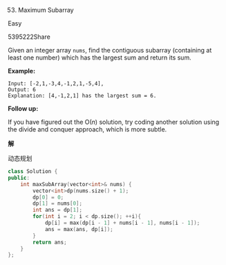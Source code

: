 53. Maximum Subarray

Easy

5395222Share

Given an integer array `nums`, find the contiguous subarray (containing at least one number) which has the largest sum and return its sum.

**Example:**

```
Input: [-2,1,-3,4,-1,2,1,-5,4],
Output: 6
Explanation: [4,-1,2,1] has the largest sum = 6.
```

**Follow up:**

If you have figured out the O(*n*) solution, try coding another solution using the divide and conquer approach, which is more subtle.

**解**

动态规划

```c++
class Solution {
public:
    int maxSubArray(vector<int>& nums) {
        vector<int>dp(nums.size() + 1);
        dp[0] = 0;
        dp[1] = nums[0];
        int ans = dp[1];
        for(int i = 2; i < dp.size(); ++i){
            dp[i] = max(dp[i - 1] + nums[i - 1], nums[i - 1]);
            ans = max(ans, dp[i]);
        }
        return ans;
    }
};
```

